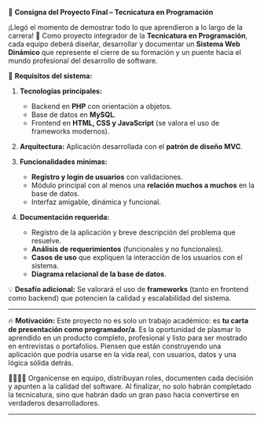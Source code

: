 🎯 **Consigna del Proyecto Final – Tecnicatura en Programación**

¡Llegó el momento de demostrar todo lo que aprendieron a lo largo de la carrera! 🌟
Como proyecto integrador de la **Tecnicatura en Programación**, cada equipo deberá diseñar, desarrollar y documentar un **Sistema Web Dinámico** que represente el cierre de su formación y un puente hacia el mundo profesional del desarrollo de software.

🔧 **Requisitos del sistema:**

1. **Tecnologías principales:**

   * Backend en **PHP** con orientación a objetos.
   * Base de datos en **MySQL**.
   * Frontend en **HTML, CSS y JavaScript** (se valora el uso de frameworks modernos).
2. **Arquitectura:** Aplicación desarrollada con el **patrón de diseño MVC**.
3. **Funcionalidades mínimas:**

   * **Registro y login de usuarios** con validaciones.
   * Módulo principal con al menos una **relación muchos a muchos** en la base de datos.
   * Interfaz amigable, dinámica y funcional.
4. **Documentación requerida:**

   * Registro de la aplicación y breve descripción del problema que resuelve.
   * **Análisis de requerimientos** (funcionales y no funcionales).
   * **Casos de uso** que expliquen la interacción de los usuarios con el sistema.
   * **Diagrama relacional de la base de datos**.

💡 **Desafío adicional:** Se valorará el uso de **frameworks** (tanto en frontend como backend) que potencien la calidad y escalabilidad del sistema.

---

🔥 **Motivación:**
Este proyecto no es solo un trabajo académico: es **tu carta de presentación como programador/a**. Es la oportunidad de plasmar lo aprendido en un producto completo, profesional y listo para ser mostrado en entrevistas o portafolios. Piensen que están construyendo una aplicación que podría usarse en la vida real, con usuarios, datos y una lógica sólida detrás.

👩‍💻👨‍💻 Organícense en equipo, distribuyan roles, documenten cada decisión y apunten a la calidad del software. Al finalizar, no solo habrán completado la tecnicatura, sino que habrán dado un gran paso hacia convertirse en verdaderos desarrolladores.

---

